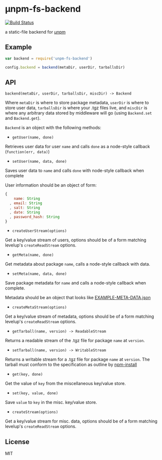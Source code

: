 μnpm-fs-backend
====

[![Build Status](https://travis-ci.org/jarofghosts/unpm-fs-backend.svg?branch=master)](https://travis-ci.org/jarofghosts/unpm-fs-backend)

a static-file backend for [μnpm](https://www.npmjs.org/package/unpm)

## Example

```js
var backend = require('unpm-fs-backend')

config.backend = backend(metaDir, userDir, tarballsDir)
```

## API

`backend(metaDir, userDir, tarballsDir, miscDir) -> Backend`

Where `metaDir` is where to store package metadata, `userDir` is where to
store user data, `tarballsDir` is where your .tgz files live, and `miscDir`
is where any arbitrary data stored by middleware will go (using `Backend.set`
and `Backend.get`).

`Backend` is an object with the following methods:

* `getUser(name, done)`

Retrieves user data for user `name` and calls `done` as a node-style callback
(`function(err, data)`)

* `setUser(name, data, done)`

Saves user data to `name` and calls `done` with node-style callback when
complete

User information should be an object of form:

```js
{
    name: String
  , email: String
  , salt: String
  , date: String
  , password_hash: String
}
```

* `createUserStream(options)`

Get a key/value stream of users, options should be of a form matching levelup's
`createReadStream` options.

* `getMeta(name, done)`

Get metadata about package `name`, calls a node-style callback with data.

* `setMeta(name, data, done)`

Save package metadata for `name`  and calls a node-style callback when
complete.

Metadata should be an object that looks like
[EXAMPLE-META-DATA.json](./EXAMPLE-META-DATA.json)

* `createMetaStream(options)`

Get a key/value stream of metadata, options should be of a form matching
levelup's `createReadStream` options.

* `getTarball(name, version) -> ReadableStream`

Returns a readable stream of the .tgz file for package `name` at `version`.

* `setTarball(name, version) -> WritableStream`

Returns a writable stream for a .tgz file for package `name` at `version`. The
tarball must conform to the specification as outline by
[npm-install](https://www.npmjs.org/doc/cli/npm-install.html)

* `get(key, done)`

Get the value of `key` from the miscellaneous key/value store.

* `set(key, value, done)`

Save `value` to `key` in the misc. key/value store.

* `createStream(options)`

Get a key/value stream for misc. data, options should be of a form matching
levelup's `createReadStream` options.

## License

MIT
